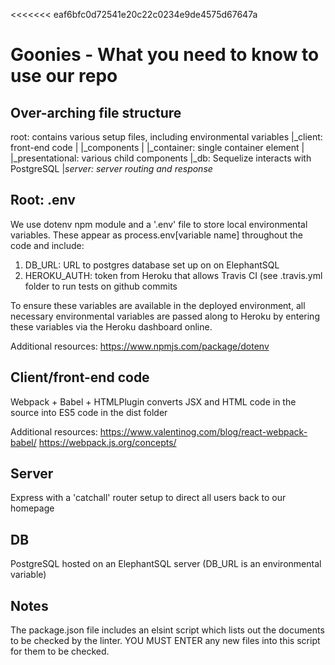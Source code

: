 <<<<<<< eaf6bfc0d72541e20c22c0234e9de4575d67647a

# Goonies - What you need to know to use our repo ##

## Over-arching file structure ##

root: contains various setup files, including environmental variables
|_client: front-end code
| |_components
|   |_container: single container element
|  |_presentational: various child components
|_db: Sequelize interacts with PostgreSQL
|_server: server routing and response_

## Root: .env  ##

We use dotenv npm module and a '.env' file to store local environmental variables. These appear as process.env[variable name] throughout the code and include:
1) DB_URL: URL to postgres database set up on on ElephantSQL
2) HEROKU_AUTH: token from Heroku that allows Travis CI (see .travis.yml folder to run tests on github commits

To ensure these variables are available in the deployed environment, all necessary environmental variables are passed along to Heroku by entering these variables via the Heroku dashboard online.

Additional resources:
https://www.npmjs.com/package/dotenv

## Client/front-end code ##
Webpack + Babel + HTMLPlugin converts JSX and HTML code in the source into ES5 code in the dist folder

Additional resources:
https://www.valentinog.com/blog/react-webpack-babel/
https://webpack.js.org/concepts/

## Server ##
Express with a 'catchall' router setup to direct all users back to our homepage

## DB ##
PostgreSQL hosted on an ElephantSQL server (DB_URL is an environmental variable)

## Notes ##

The package.json file includes an elsint script which lists out the documents to be checked by the linter. YOU MUST ENTER any new files into this script for them to be checked.
